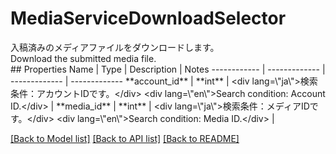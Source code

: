 # MediaServiceDownloadSelector

<div lang=\"ja\">入稿済みのメディアファイルをダウンロードします。</div> <div lang=\"en\">Download the submitted media file.</div> 
## Properties
Name | Type | Description | Notes
------------ | ------------- | ------------- | -------------
**account_id** | **int** | &lt;div lang&#x3D;\&quot;ja\&quot;&gt;検索条件：アカウントIDです。&lt;/div&gt; &lt;div lang&#x3D;\&quot;en\&quot;&gt;Search condition: Account ID.&lt;/div&gt;  | 
**media_id** | **int** | &lt;div lang&#x3D;\&quot;ja\&quot;&gt;検索条件：メディアIDです。&lt;/div&gt; &lt;div lang&#x3D;\&quot;en\&quot;&gt;Search condition: Media ID.&lt;/div&gt;  | 

[[Back to Model list]](../README.md#documentation-for-models) [[Back to API list]](../README.md#documentation-for-api-endpoints) [[Back to README]](../README.md)


